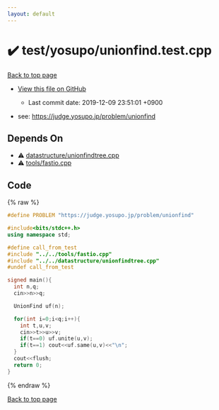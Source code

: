 ```yaml
---
layout: default
---
```


<!-- mathjax config similar to math.stackexchange -->
<script type="text/javascript" async
  src="https://cdnjs.cloudflare.com/ajax/libs/mathjax/2.7.5/MathJax.js?config=TeX-MML-AM_CHTML">
</script>
<script type="text/x-mathjax-config">
  MathJax.Hub.Config({
    TeX: { equationNumbers: { autoNumber: "AMS" }},
    tex2jax: {
      inlineMath: [ ['$','$'] ],
      processEscapes: true
    },
    "HTML-CSS": { matchFontHeight: false },
    displayAlign: "left",
    displayIndent: "2em"
  });
</script>

<script type="text/javascript" src="https://cdnjs.cloudflare.com/ajax/libs/jquery/3.4.1/jquery.min.js"></script>
<script src="https://cdn.jsdelivr.net/npm/jquery-balloon-js@1.1.2/jquery.balloon.min.js" integrity="sha256-ZEYs9VrgAeNuPvs15E39OsyOJaIkXEEt10fzxJ20+2I=" crossorigin="anonymous"></script>
<script type="text/javascript" src="../../../assets/js/copy-button.js"></script>
<link rel="stylesheet" href="../../../assets/css/copy-button.css" />


# :heavy_check_mark: test/yosupo/unionfind.test.cpp
<a href="../../../index.html">Back to top page</a>

* <a href="{{ site.github.repository_url }}/blob/master/test/yosupo/unionfind.test.cpp">View this file on GitHub</a>
    - Last commit date: 2019-12-09 23:51:01 +0900


* see: <a href="https://judge.yosupo.jp/problem/unionfind">https://judge.yosupo.jp/problem/unionfind</a>


## Depends On
* :warning: <a href="../../../library/datastructure/unionfindtree.cpp.html">datastructure/unionfindtree.cpp</a>
* :warning: <a href="../../../library/tools/fastio.cpp.html">tools/fastio.cpp</a>


## Code
{% raw %}
```cpp
#define PROBLEM "https://judge.yosupo.jp/problem/unionfind"

#include<bits/stdc++.h>
using namespace std;

#define call_from_test
#include "../../tools/fastio.cpp"
#include "../../datastructure/unionfindtree.cpp"
#undef call_from_test

signed main(){
  int n,q;
  cin>>n>>q;

  UnionFind uf(n);

  for(int i=0;i<q;i++){
    int t,u,v;
    cin>>t>>u>>v;
    if(t==0) uf.unite(u,v);
    if(t==1) cout<<uf.same(u,v)<<"\n";
  }
  cout<<flush;
  return 0;
}

```
{% endraw %}

<a href="../../../index.html">Back to top page</a>


